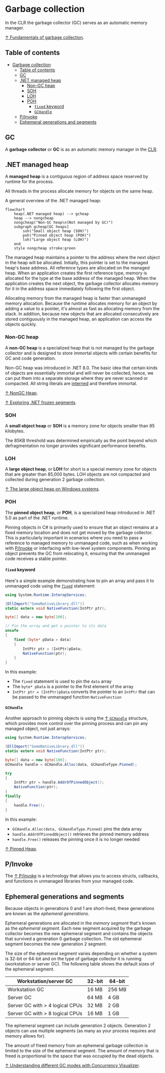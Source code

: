 # Garbage collection

In the CLR the garbage collector (GC) serves as an automatic memory manager.

[↑ Fundamentals of garbage collection](https://learn.microsoft.com/en-us/dotnet/standard/garbage-collection/fundamentals).

## Table of contents

- [Garbage collection](#garbage-collection)
  - [Table of contents](#table-of-contents)
  - [GC](#gc)
  - [.NET managed heap](#net-managed-heap)
    - [Non-GC heap](#non-gc-heap)
    - [SOH](#soh)
    - [LOH](#loh)
    - [POH](#poh)
      - [`fixed` keyword](#fixed-keyword)
      - [`GCHandle`](#gchandle)
  - [P/Invoke](#pinvoke)
  - [Ephemeral generations and segments](#ephemeral-generations-and-segments)

## GC

A **garbage collector** or **GC** is as an automatic memory manager in the [CLR]().

## .NET managed heap

A **managed heap** is a contiguous region of address space reserved by runtime for the process.

All threads in the process allocate memory for objects on the same heap.

A general overview of the .NET managed heap:

```mermaid
flowchart
    heap(.NET managed heap) --> gcheap
    heap --> nongcheap
    nongcheap("Non-GC heap\n(Not managed by GC)")
    subgraph gcheap[GC heaps]
        soh("Small object heap (SOH)")
        poh("Pinned object heap (POH)")
        loh("Large object heap (LOH)")
    end
    style nongcheap stroke:green
```

The managed heap maintains a pointer to the address where the next object in the heap will be allocated. Initially, this pointer is set to the managed heap's base address. All reference types are allocated on the managed heap. When an application creates the first reference type, memory is allocated for the type at the base address of the managed heap. When the application creates the next object, the garbage collector allocates memory for it in the address space immediately following the first object.

Allocating memory from the managed heap is faster than unmanaged memory allocation. Because the runtime allocates memory for an object by adding a value to a pointer, it's almost as fast as allocating memory from the stack. In addition, because new objects that are allocated consecutively are stored contiguously in the managed heap, an application can access the objects quickly.

### Non-GC heap

A **non-GC heap** is a specialized heap that is not managed by the garbage collector and is designed to store immortal objects with certain benefits for GC and code generation.

Non-GC heap was introduced in .NET 8.0. The basic idea that certain kinds of objects are essentially immortal and will never be collected, hence, we can put them into a separate storage where they are never scanned or compacted. All string literals are [interned](/csharp/types/reference-types/string.md#string-interning-and-stringempty) and therefore immortal.

[↑ NonGC Heap](https://github.com/dotnet/runtime/blob/main/docs/design/features/NonGC-Heap.md).

[↑ Exploring .NET frozen segments](https://minidump.net/exploring-frozen-segments).

### SOH

A **small object heap** or **SOH** is a memory zone for objects smaller than 85 kilobytes.

The 85KB threshold was determined empirically as the point beyond which defragmentation no longer provides significant performance benefits.

### LOH

A **large object heap**, or **LOH** for short is a special memory zone for objects that are greater than 85,000 bytes. LOH objects are not compacted and collected during generation 2 garbage collection.

[↑ The large object heap on Windows systems](https://learn.microsoft.com/en-us/dotnet/standard/garbage-collection/large-object-heap).

### POH

The **pinned object heap**, or **POH**, is a specialized heap introduced in .NET 5.0 as part of the .NET runtime.

Pinning objects in C# is primarily used to ensure that an object remains at a fixed memory location and does not get moved by the garbage collector. This is particularly important in scenarios where you need to pass a reference to managed memory to unmanaged code, such as when working with [P/Invoke](#pinvoke) or interfacing with low-level system components. Pinning an object prevents the GC from relocating it, ensuring that the unmanaged code receives a stable pointer.

#### `fixed` keyword

Here's a simple example demonstrating how to pin an array and pass it to unmanaged code using the [`fixed`](https://learn.microsoft.com/en-us/dotnet/csharp/language-reference/statements/fixed) statement:

```csharp
using System.Runtime.InteropServices;

[DllImport("SomeNativeLibrary.dll")]
static extern void NativeFunction(IntPtr ptr);

byte[] data = new byte[100];

// Pin the array and get a pointer to its data
unsafe
{
    fixed (byte* pData = data)
    {
        IntPtr ptr = (IntPtr)pData;
        NativeFunction(ptr);
    }
}
```

In this example:

- The `fixed` statement is used to pin the `data` array
- The `byte* pData` is a pointer to the first element of the array
- `IntPtr ptr = (IntPtr)pData` converts the pointer to an `IntPtr` that can be passed to the unmanaged function `NativeFunction`

#### `GCHandle`

Another approach to pinning objects is using the [↑ `GCHandle`](https://learn.microsoft.com/en-us/dotnet/api/system.runtime.interopservices.gchandle) structure, which provides more control over the pinning process and can pin any managed object, not just arrays:

```csharp
using System.Runtime.InteropServices;

[DllImport("SomeNativeLibrary.dll")]
static extern void NativeFunction(IntPtr ptr);

byte[] data = new byte[100];
GCHandle handle = GCHandle.Alloc(data, GCHandleType.Pinned);

try
{
    IntPtr ptr = handle.AddrOfPinnedObject();
    NativeFunction(ptr);
}
finally
{
    handle.Free();
}
```

In this example:

- `GCHandle.Alloc(data, GCHandleType.Pinned)` pins the data array
- `handle.AddrOfPinnedObject()` retrieves the pinned memory address
- `handle.Free()` releases the pinning once it is no longer needed

[↑ Pinned Heap](https://github.com/dotnet/runtime/blob/main/docs/design/features/PinnedHeap.md).

## P/Invoke

The [↑ P/Invoke](https://learn.microsoft.com/en-us/dotnet/standard/native-interop/pinvoke) is a technology that allows you to access structs, callbacks, and functions in unmanaged libraries from your managed code.

## Ephemeral generations and segments

Because objects in generations 0 and 1 are short-lived, these generations are known as the _ephemeral generations_.

Ephemeral generations are allocated in the _memory segment_ that's known as the _ephemeral segment_. Each new segment acquired by the garbage collector becomes the new ephemeral segment and contains the objects that survived a generation 0 garbage collection. The old ephemeral segment becomes the new generation 2 segment.

The size of the ephemeral segment varies depending on whether a system is 32-bit or 64-bit and on the type of garbage collector it is running (workstation or server GC). The following table shows the default sizes of the ephemeral segment.

| Workstation/server GC           | 32-bit | 64-bit |
| ------------------------------- | ------ | ------ |
| Workstation GC                  | 16 MB  | 256 MB |
| Server GC                       | 64 MB  | 4 GB   |
| Server GC with > 4 logical CPUs | 32 MB  | 2 GB   |
| Server GC with > 8 logical CPUs | 16 MB  | 1 GB   |

The ephemeral segment can include generation 2 objects. Generation 2 objects can use multiple segments (as many as your process requires and memory allows for).

The amount of freed memory from an ephemeral garbage collection is limited to the size of the ephemeral segment. The amount of memory that is freed is proportional to the space that was occupied by the dead objects.

[↑ Understanding different GC modes with Concurrency Visualizer](https://devblogs.microsoft.com/premier-developer/understanding-different-gc-modes-with-concurrency-visualizer/).
